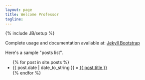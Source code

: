 ```yaml
---
layout: page
title: Welcome Professor
tagline: 
---
```

{% include JB/setup %}

Complete usage and documentation available at: [Jekyll Bootstrap](http://jekyllbootstrap.com)

Here's a sample "posts list".

<ul class="posts">
  {% for post in site.posts %}
    <li><span>{{ post.date | date_to_string }}</span> &raquo; <a href="{{ BASE_PATH }}{{ post.url }}">{{ post.title }}</a></li>
  {% endfor %}
</ul>
